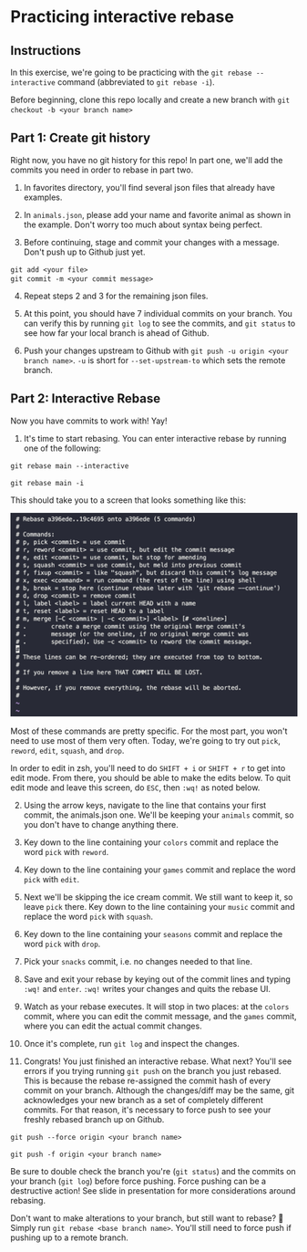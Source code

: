 # Practicing interactive rebase

## Instructions

In this exercise, we're going to be practicing with the `git rebase --interactive` command (abbreviated to `git rebase -i`).

Before beginning, clone this repo locally and create a new branch with `git checkout -b <your branch name>`

## Part 1: Create git history

Right now, you have no git history for this repo! In part one, we'll add the commits you need in order to rebase in part two.

1. In favorites directory, you'll find several json files that already have examples.

2. In `animals.json`, please add your name and favorite animal as shown in the example. Don't worry too much about syntax being perfect.

3. Before continuing, stage and commit your changes with a message. Don't push up to Github just yet.

```
git add <your file>
git commit -m <your commit message>
```

4. Repeat steps 2 and 3 for the remaining json files.

5. At this point, you should have 7 individual commits on your branch. You can verify this by running `git log` to see the commits, and `git status` to see how far your local branch is ahead of Github.

6. Push your changes upstream to Github with `git push -u origin <your branch name>`. `-u` is short for `--set-upstream-to` which sets the remote branch.

## Part 2: Interactive Rebase

Now you have commits to work with! Yay!

1. It's time to start rebasing. You can enter interactive rebase by running one of the following:

```
git rebase main --interactive
```

```
git rebase main -i
```

This should take you to a screen that looks something like this:

![rebasing](./images/rebase.png)

Most of these commands are pretty specific. For the most part, you won't need to use most of them very often. Today, we're going to try out `pick`, `reword`, `edit`, `squash`, and `drop`.

In order to edit in zsh, you'll need to do `SHIFT + i` or `SHIFT + r` to get into edit mode. From there, you should be able to make the edits below. To quit edit mode and leave this screen, do `ESC`, then `:wq!` as noted below.

2. Using the arrow keys, navigate to the line that contains your first commit, the animals.json one. We'll be keeping your `animals` commit, so you don't have to change anything there.

3. Key down to the line containing your `colors` commit and replace the word `pick` with `reword`.

4. Key down to the line containing your `games` commit and replace the word `pick` with `edit`.

5. Next we'll be skipping the ice cream commit. We still want to keep it, so leave `pick` there. Key down to the line containing your `music` commit and replace the word `pick` with `squash`.

6. Key down to the line containing your `seasons` commit and replace the word `pick` with `drop`.

7. Pick your `snacks` commit, i.e. no changes needed to that line.

8. Save and exit your rebase by keying out of the commit lines and typing `:wq!` and `enter`. `:wq!` writes your changes and quits the rebase UI.

9. Watch as your rebase executes. It will stop in two places: at the `colors` commit, where you can edit the commit message, and the `games` commit, where you can edit the actual commit changes.

10. Once it's complete, run `git log` and inspect the changes.

11. Congrats! You just finished an interactive rebase. What next? You'll see errors if you trying running `git push` on the branch you just rebased. This is because the rebase re-assigned the commit hash of every commit on your branch. Although the changes/diff may be the same, git acknowledges your new branch as a set of completely different commits. For that reason, it's necessary to force push to see your freshly rebased branch up on Github.

```
git push --force origin <your branch name>
```

```
git push -f origin <your branch name>
```

Be sure to double check the branch you're (`git status`) and the commits on your branch (`git log`) before force pushing. Force pushing can be a destructive action! See slide in presentation for more considerations around rebasing.

Don't want to make alterations to your branch, but still want to rebase? 🤔 Simply run `git rebase <base branch name>`. You'll still need to force push if pushing up to a remote branch.
